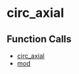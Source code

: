 # circ_axial

## Function Calls
- [circ_axial](Stats/CircStat2012a/circ_axial.md)
- [mod](Stats/CircStat2012a/mod.md)
